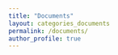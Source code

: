 ```yaml
---
title: "Documents"
layout: categories_documents
permalink: /documents/
author_profile: true
---
```

